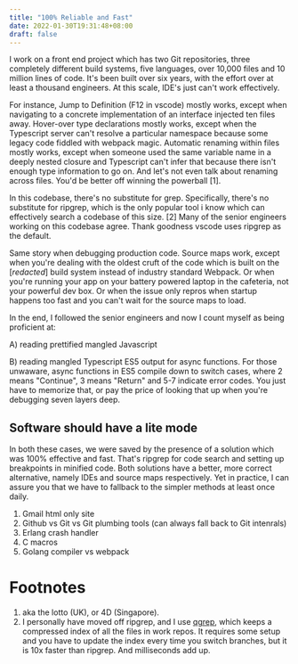 ```yaml
---
title: "100% Reliable and Fast"
date: 2022-01-30T19:31:48+08:00
draft: false
---
```


I work on a front end project which has two Git repositories, three completely different build systems, five languages, over 10,000 files and 10 million lines of code. It's been built over six years, with the effort over at least a thousand engineers. At this scale, IDE's just can't work effectively. 

For instance, Jump to Definition (F12 in vscode) mostly works, except when navigating to a concrete implementation of an interface injected ten files away. Hover-over type declarations mostly works, except when the Typescript server can't resolve a particular namespace because some legacy code fiddled with webpack magic. Automatic renaming within files mostly works, except when someone used the same variable name in a deeply nested closure and Typescript can't infer that because there isn't enough type information to go on. And let's not even talk about renaming across files. You'd be better off winning the powerball [1].

In this codebase, there's no substitute for grep. Specifically, there's no substitute for ripgrep, which is the only popular tool i know which can effectively search a codebase of this size. [2] Many of the senior engineers working on this codebase agree. Thank goodness vscode uses ripgrep as the default.

Same story when debugging production code. Source maps work, except when you're dealing with the oldest cruft of the code which is built on the [*redacted*] build system instead of industry standard Webpack. Or when you're running your app on your battery powered laptop in the cafeteria, not your powerful dev box. Or when the issue only repros when startup happens too fast and you can't wait for the source maps to load.

In the end, I followed the senior engineers and now I count myself as being proficient at: 

A) reading prettified mangled Javascript

B) reading mangled Typescript ES5 output for async functions. For those unwaware, async functions in ES5 compile down to switch cases, where 2 means "Continue", 3 means "Return" and 5-7 indicate error codes. You just have to memorize that, or pay the price of looking that up when you're debugging seven layers deep.

## Software should have a lite mode

In both these cases, we were saved by the presence of a solution which was 100% effective and fast. That's ripgrep for code search and setting up breakpoints in minified code. Both solutions have a better, more correct alternative, namely IDEs and source maps respectively. Yet in practice, I can assure you that we have to fallback to the simpler methods at least once daily. 

1. Gmail html only site
1. Github vs Git vs Git plumbing tools (can always fall back to Git intenrals)
1. Erlang crash handler
1. C macros
1. Golang compiler vs webpack


# Footnotes
1. aka the lotto (UK), or 4D (Singapore).
1. I personally have moved off ripgrep, and I use [qgrep](https://github.com/zeux/qgrep), which keeps a compressed index of all the files in work repos. It requires some setup and you have to update the index every time you switch branches, but it is 10x faster than ripgrep. And milliseconds add up.

